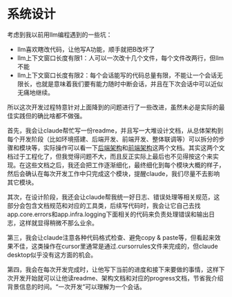 # 系统设计

考虑到我以前用llm编程遇到的一些坑：

- llm喜欢瞎改代码，让他写A功能，顺手就把B改坏了
- llm上下文窗口长度有限1：人可以一次改十几个文件，每个文件改两行，但llm不能
- llm上下文窗口长度有限2：每个会话能写的代码总量有限，不能让一个会话无限长，也就是意味着我们要有能力随时中断会话，并且在下次会话中可以近似无痛地继续。

所以这次开发过程特意针对上面降到的问题进行了一些改进，虽然未必是实际的最佳实践但的确比啥都不做强。

首先，我会让claude帮忙写一份readme，并且写一大堆设计文档，从总体架构到每个开发阶段（比如环境搭建、后端开发、前端开发、整体联调等）可以拆分的步骤和模块等，实际操作可以看一下[后端架构](static/docs/backend_architecture.md)和[前端架构](static/docs/frontend_architecture.md)这两个文档。其实这两个文档过于工程化了，但我觉得问题不大，而且反正实际上最后也不见得按这个来实现。在这些文档之后，我还会把工作逐渐细化，最终细化到每个模块大概的样子，然后会确认在每次开发工作中只完成这个模块，提醒claude，我们尽量不去影响其它模块。

其次，在设计阶段，我还会让claude帮我统一好日志、错误处理等相关规范，这部分会包含文档规范和对应的工具类，后续写代码时，我会让它自己去找app.core.errors和app.infra.logging下面相关的代码来负责处理错误和输出日志，这样就显得稍微不那么业余。

第三，我会让claude注意各种代码格式检查、避免copy & paste等，但看起来效果不佳，这类操作在cursor里通常是通过.cursorrules文件来完成的，但claude desktop似乎没有这方面的机会。

第四，我会在每次开发完成时，让他写下当前的进度和接下来要做的事情，这样下次开发开始就可以让他读readme、架构文档和对应的progress文档，节省我介绍背景信息的时间。“一次开发”可以理解为一个会话。
